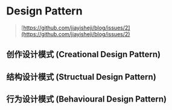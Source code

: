 # Design Pattern

> [https://github.com/jiayisheji/blog/issues/2](https://github.com/jiayisheji/blog/issues/2)

## 创作设计模式 (Creational Design Pattern)

## 结构设计模式 (Structual Design Pattern)

## 行为设计模式 (Behavioural Design Pattern)